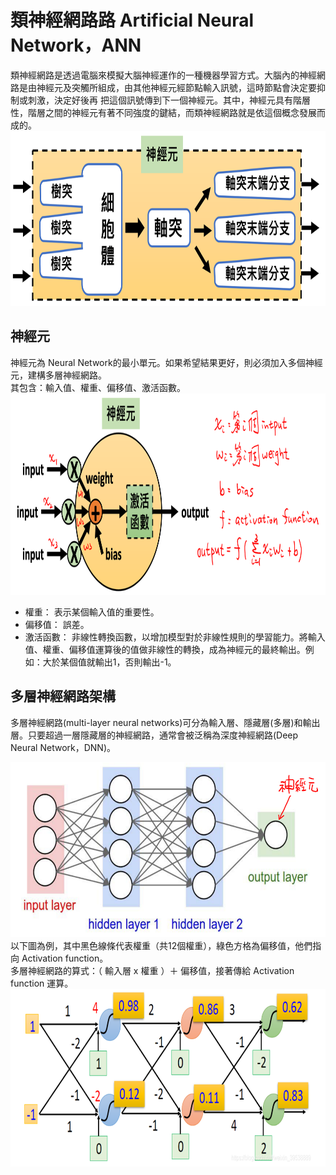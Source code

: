 # 類神經網路路 Artificial Neural Network，ANN
類神經網路是透過電腦來模擬⼤腦神經運作的⼀種機器學習方式。大腦內的神經網路是由神經元及突觸所組成，由其他神經元經節點輸入訊號，這時節點會決定要抑制或刺激，決定好後再
把這個訊號傳到下⼀個神經元。其中，神經元具有階層性，階層之間的神經元有著不同強度的鍵結，⽽類神經網路就是依這個概念發展而成的。<br>
 <img src="https://raw.githubusercontent.com/YuTe-Lai/Study_process/master/img/NN_ANN2.png"  width="800" height="280"><br>
 ## 神經元
 神經元為 Neural Network的最小單元。如果希望結果更好，則必須加入多個神經元，建構多層神經網路。<br>
其包含：輸入值、權重、偏移值、激活函數。
 <img src="https://raw.githubusercontent.com/YuTe-Lai/Study_process/master/img/NN_ANN1.png"  width="933" height="322"><br>
- 權重：
表示某個輸入值的重要性。
- 偏移值：
誤差。
- 激活函數：
非線性轉換函數，以增加模型對於非線性規則的學習能力。將輸入值、權重、偏移值運算後的值做非線性的轉換，成為神經元的最終輸出。例如：大於某個值就輸出1，否則輸出-1。

## 多層神經網路架構
多層神經網路(multi-layer neural networks)可分為輸入層、隱藏層(多層)和輸出層。只要超過⼀層隱藏層的神經網路，通常會被泛稱為深度神經網路(Deep Neural Network，DNN)。

 <img src="https://raw.githubusercontent.com/YuTe-Lai/Study_process/master/img/NN_ANN_3.png"  width="655" height="280"><br>
 以下圖為例，其中黑色線條代表權重（共12個權重），綠色方格為偏移值，他們指向 Activation function。<br>
 多層神經網路的算式：（ 輸入層 x 權重 ）＋ 偏移值，接著傳給 Activation function 運算。<br>
  <img src="https://raw.githubusercontent.com/YuTe-Lai/Study_process/master/img/NN_ANN4.png"  width="733" height="284"><br>
  
  
  
